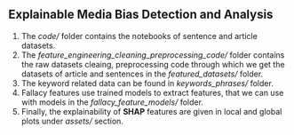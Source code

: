 ## **Explainable Media Bias Detection and Analysis**

1. The *code/* folder contains the notebooks of sentence and article datasets.
2. The *feature_engineering_cleaning_preprocessing_code/* folder contains the raw datasets cleaing, preprocessing code through which we get the datasets of article and sentences in the *featured_datasets/* folder.
3. The keyword related data can be found in *keywords_phrases/* folder.
4. Fallacy features use trained models to extract features, that we can use with models in the *fallacy_feature_models/* folder.
5. Finally, the explainability of **SHAP** features are given in local and global plots under *assets/* section.
